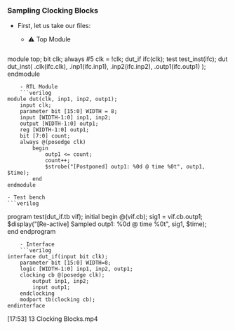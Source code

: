 ### Sampling Clocking Blocks
- First, let us take our files:

	- :warning: Top Module
	```verilog
module top;
	bit clk;
	always #5 clk = !clk;
	dut_if ifc(clk);
	test test_inst(ifc);
	dut dut_inst(
		.clk(ifc.clk),
		.inp1(ifc.inp1),
		.inp2(ifc.inp2),
		.outp1(ifc.outp1)
	);
endmodule
```
	- RTL Module
	```verilog
module dut(clk, inp1, inp2, outp1);
	input clk;
	parameter bit [15:0] WIDTH = 8;
	input [WIDTH-1:0] inp1, inp2;
	output [WIDTH-1:0] outp1;
	reg [WIDTH-1:0] outp1;
	bit [7:0] count;
	always @(posedge clk)
		begin
			outp1 <= count;
			count++;
			$strobe("[Postponed] outp1: %0d @ time %0t", outp1, $time);
		end
endmodule
```
	- Test bench
	```verilog
program test(dut_if.tb vif);
	initial begin
		@(vif.cb); 
		sig1 = vif.cb.outp1;
		$display("[Re-active] Sampled outp1: %0d @ time %0t", sig1, $time);		
	end
endprogram
```
	- Interface 
	```verilog
interface dut_if(input bit clk);
	parameter bit [15:0] WIDTH=8;
	logic [WIDTH-1:0] inp1, inp2, outp1;
	clocking cb @(posedge clk);
		output inp1, inp2;
		input outp1;
	endclocking
	modport tb(clocking cb);
endinterface
```
[17:53] 13 Clocking Blocks.mp4